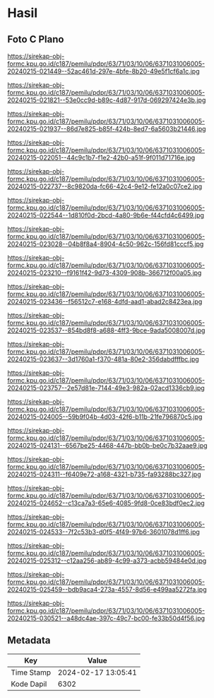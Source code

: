 # Hasil

## Foto C Plano

https://sirekap-obj-formc.kpu.go.id/c187/pemilu/pdpr/63/71/03/10/06/6371031006005-20240215-021449--52ac461d-297e-4bfe-8b20-49e5f1cf6a1c.jpg

https://sirekap-obj-formc.kpu.go.id/c187/pemilu/pdpr/63/71/03/10/06/6371031006005-20240215-021821--53e0cc9d-b89c-4d87-917d-069297424e3b.jpg

https://sirekap-obj-formc.kpu.go.id/c187/pemilu/pdpr/63/71/03/10/06/6371031006005-20240215-021937--86d7e825-b85f-424b-8ed7-6a5603b21446.jpg

https://sirekap-obj-formc.kpu.go.id/c187/pemilu/pdpr/63/71/03/10/06/6371031006005-20240215-022051--44c9c1b7-f1e2-42b0-a51f-9f011d71716e.jpg

https://sirekap-obj-formc.kpu.go.id/c187/pemilu/pdpr/63/71/03/10/06/6371031006005-20240215-022737--8c9820da-fc66-42c4-9e12-fe12a0c07ce2.jpg

https://sirekap-obj-formc.kpu.go.id/c187/pemilu/pdpr/63/71/03/10/06/6371031006005-20240215-022544--1d810f0d-2bcd-4a80-9b6e-f44cfd4c6499.jpg

https://sirekap-obj-formc.kpu.go.id/c187/pemilu/pdpr/63/71/03/10/06/6371031006005-20240215-023028--04b8f8a4-8904-4c50-962c-156fd81cccf5.jpg

https://sirekap-obj-formc.kpu.go.id/c187/pemilu/pdpr/63/71/03/10/06/6371031006005-20240215-023210--f9161f42-9d73-4309-908b-366712f00a05.jpg

https://sirekap-obj-formc.kpu.go.id/c187/pemilu/pdpr/63/71/03/10/06/6371031006005-20240215-023436--f56512c7-e168-4dfd-aad1-abad2c8423ea.jpg

https://sirekap-obj-formc.kpu.go.id/c187/pemilu/pdpr/63/71/03/10/06/6371031006005-20240215-023537--854bd8f8-a688-4ff3-9bce-9ada5008007d.jpg

https://sirekap-obj-formc.kpu.go.id/c187/pemilu/pdpr/63/71/03/10/06/6371031006005-20240215-023637--3d1760a1-f370-481a-80e2-356dabdfffbc.jpg

https://sirekap-obj-formc.kpu.go.id/c187/pemilu/pdpr/63/71/03/10/06/6371031006005-20240215-023757--2e57d81e-7144-49e3-982a-02acd1336cb9.jpg

https://sirekap-obj-formc.kpu.go.id/c187/pemilu/pdpr/63/71/03/10/06/6371031006005-20240215-024005--59b9f04b-4d03-42f6-b11b-21fe796870c5.jpg

https://sirekap-obj-formc.kpu.go.id/c187/pemilu/pdpr/63/71/03/10/06/6371031006005-20240215-024131--6567be25-4468-447b-bb0b-be0c7b32aae9.jpg

https://sirekap-obj-formc.kpu.go.id/c187/pemilu/pdpr/63/71/03/10/06/6371031006005-20240215-024311--f6409e72-a168-4321-b735-fa93288bc327.jpg

https://sirekap-obj-formc.kpu.go.id/c187/pemilu/pdpr/63/71/03/10/06/6371031006005-20240215-024652--c13ca7a3-65e6-4085-9fd8-0ce83bdf0ec2.jpg

https://sirekap-obj-formc.kpu.go.id/c187/pemilu/pdpr/63/71/03/10/06/6371031006005-20240215-024533--7f2c53b3-d0f5-4f49-97b6-3601078d1ff6.jpg

https://sirekap-obj-formc.kpu.go.id/c187/pemilu/pdpr/63/71/03/10/06/6371031006005-20240215-025312--c12aa256-ab89-4c99-a373-acbb59484e0d.jpg

https://sirekap-obj-formc.kpu.go.id/c187/pemilu/pdpr/63/71/03/10/06/6371031006005-20240215-025459--bdb9aca4-273a-4557-8d56-e499aa5272fa.jpg

https://sirekap-obj-formc.kpu.go.id/c187/pemilu/pdpr/63/71/03/10/06/6371031006005-20240215-030521--a48dc4ae-397c-49c7-bc00-fe33b50d4f56.jpg


## Metadata

| Key        | Value               |
| ---------- | ------------------- |
| Time Stamp | 2024-02-17 13:05:41 |
| Kode Dapil | 6302                |



